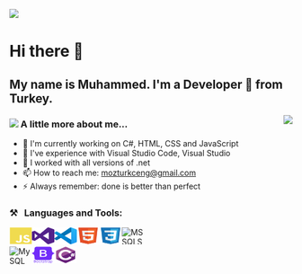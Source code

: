 ![](https://komarev.com/ghpvc/?username=ozturkmuhammed)
<h1>Hi there 👋</h1>

<h2>My name is Muhammed. I'm a Developer 🚀 from Turkey.</h2>

<img align="right" src="https://github.com/ozturkmuhammed/ozturkmuhammed/blob/main/developer.gif?raw=true"/>



### <img src="https://media.giphy.com/media/VgCDAzcKvsR6OM0uWg/giphy.gif" width="50"> A little more about me...

- 🔭  I'm currently working on C#, HTML, CSS and JavaScript
- 👋  I've experience with  Visual Studio Code, Visual Studio
- 🌱  I worked with all versions of .net
- 📫  How to reach me: mozturkceng@gmail.com
- ⚡  Always remember: done is better than perfect

### ⚒&nbsp;&nbsp;&nbsp;**Languages and Tools:** 
<div style="display: inline_block">
 <img align="left" alt="JavaScript" height="30" width="40" src="https://raw.githubusercontent.com/devicons/devicon/master/icons/javascript/javascript-plain.svg">
 <img align="left" alt="Visual Studio" height="30" width="40" src="https://raw.githubusercontent.com/devicons/devicon/master/icons/visualstudio/visualstudio-plain.svg">
 <img align="left" alt="Visual Studio Code" height="30" width="40" src="https://raw.githubusercontent.com/devicons/devicon/2ae2a900d2f041da66e950e4d48052658d850630/icons/vscode/vscode-original.svg">
   <img align="left" alt="HTML" height="30" width="40" src="https://raw.githubusercontent.com/devicons/devicon/master/icons/html5/html5-original.svg">
 <img align="left" alt="CSS" height="30" width="40" src="https://raw.githubusercontent.com/devicons/devicon/master/icons/css3/css3-original.svg">
 <img align="left" alt="MSSQLServer" height="30" width="40" src="https://cdn.hosting.com.tr/hosting/img/svg/windows/sqlserver.svg">
 <br>
 </br>
 <img align="left" alt="MySQL" height="40" width="40" src="https://www.svgrepo.com/show/303251/mysql-logo.svg">
 <img align="left" alt="Bootstrap" height="30" width="40" src="https://raw.githubusercontent.com/devicons/devicon/master/icons/bootstrap/bootstrap-plain-wordmark.svg">
<img align="left" alt="C#" height="30" width="40" src="https://raw.githubusercontent.com/devicons/devicon/master/icons/csharp/csharp-original.svg">



</div>
<br>
</br>
<h1></h1>




